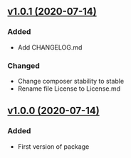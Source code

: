 ## [v1.0.1 (2020-07-14)](https://github.com/kadevland/simple-laravel-eloquent-uuid/releases/tag/v1.0.1)

### Added

-   Add CHANGELOG.md

### Changed

-   Change composer stability to stable
-   Rename file License to License.md

## [v1.0.0 (2020-07-14)](https://github.com/kadevland/simple-laravel-eloquent-uuid/releases/tag/v1.0.0)

### Added

-   First version of package
